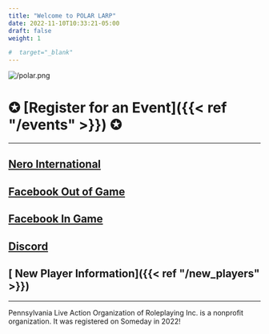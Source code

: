 ```yaml
---
title: "Welcome to POLAR LARP"
date: 2022-11-10T10:33:21-05:00
draft: false
weight: 1

#  target="_blank"
---
```



![/polar.png](/polar.png "{width='10%'}" )

# **✪ [Register for an Event]({{< ref "/events" >}}) ✪**

------
<h2><a href="https://www.nerolarponline.com/" target="_blank"><i class="fa fa-chess-rook"></i> Nero International</a></h2>

<h2><a href="https://www.facebook.com/groups/348666906438615?sorting_setting=CHRONOLOGICAL" target="_blank"><i class="fab fa-facebook"></i> Facebook Out of Game</a></h2>

<h2><a href="https://www.facebook.com/groups/3408485185934076/?sorting_setting=CHRONOLOGICAL" target="_blank"><i class="fab fa-facebook"></i> Facebook In Game</a></h2>

## [<i class="fab fa-discord"></i> Discord](https://discord.gg/XJeNyEKA)

## [<i class="fa fa-chess-pawn"></i> New Player Information]({{< ref "/new_players" >}})

---

Pennsylvania Live Action Organization of Roleplaying Inc. is a nonprofit organization. It was registered on Someday in 2022! 